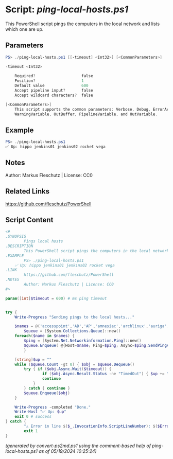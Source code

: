 Script: *ping-local-hosts.ps1*
========================

This PowerShell script pings the computers in the local network and lists which one are up.

Parameters
----------
```powershell
PS> ./ping-local-hosts.ps1 [[-timeout] <Int32>] [<CommonParameters>]

-timeout <Int32>
    
    Required?                    false
    Position?                    1
    Default value                600
    Accept pipeline input?       false
    Accept wildcard characters?  false

[<CommonParameters>]
    This script supports the common parameters: Verbose, Debug, ErrorAction, ErrorVariable, WarningAction, 
    WarningVariable, OutBuffer, PipelineVariable, and OutVariable.
```

Example
-------
```powershell
PS> ./ping-local-hosts.ps1
✅ Up: hippo jenkins01 jenkins02 rocket vega

```

Notes
-----
Author: Markus Fleschutz | License: CC0

Related Links
-------------
https://github.com/fleschutz/PowerShell

Script Content
--------------
```powershell
<#
.SYNOPSIS
        Pings local hosts
.DESCRIPTION
        This PowerShell script pings the computers in the local network and lists which one are up.
.EXAMPLE
        PS> ./ping-local-hosts.ps1
	✅ Up: hippo jenkins01 jenkins02 rocket vega 
.LINK
        https://github.com/fleschutz/PowerShell
.NOTES
        Author: Markus Fleschutz | License: CC0
#>

param([int]$timeout = 600) # ms ping timeout


try {
	Write-Progress "Sending pings to the local hosts..."

	$names = @('accesspoint','AD','AP','amnesiac','archlinux','auriga','berlin','boston','brother','canon','castor','cisco','echodot','epson','epson2550','epson2815','fedora','fireball','firewall','fritz.box','fritz!repeater','gassensor','gateway','hippo','heizung','hodor','homemanager','io','iphone','jarvis','jenkins','LA','laptop','linux','jupiter','mars','mercury','miami','mobile','none','none-1','none-2','NY','octo','office','officepc','paris','PI','pixel-6a','PC','pluto','printer','proxy','R2D2','raspberry','rocket','rome','router','sentinel','server','shelly','shelly1','smartphone','smartwatch','soundbar','sunnyboy','surface','switch','tablet','tau','tigercat','tolino','TV','ubuntu','vega','venus','xrx','zeus') # sorted alphabetically
        $queue = [System.Collections.Queue]::new()
	foreach($name in $names) {
		$ping = [System.Net.Networkinformation.Ping]::new()
		$queue.Enqueue( @{Host=$name; Ping=$ping; Async=$ping.SendPingAsync($name, $timeout)} )
        }

	[string]$up = ""
	while ($queue.Count -gt 0) { $obj = $queue.Dequeue()
		try { if ($obj.Async.Wait($timeout)) {
				if ($obj.Async.Result.Status -ne "TimedOut") { $up += "$($obj.Host) " }
				continue
			}
		} catch { continue }
		$queue.Enqueue($obj)
	}

	Write-Progress -completed "Done."
	Write-Host "✅ Up: $up"
	exit 0 # success
} catch {
        "⚠️ Error in line $($_.InvocationInfo.ScriptLineNumber): $($Error[0])"
        exit 1
}
```

*(generated by convert-ps2md.ps1 using the comment-based help of ping-local-hosts.ps1 as of 05/19/2024 10:25:24)*
